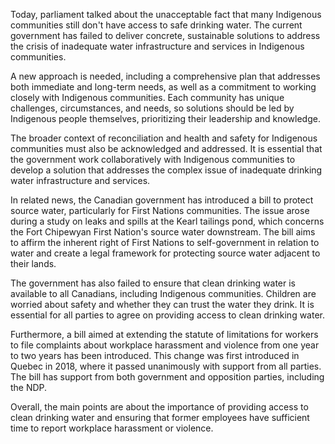 Today, parliament talked about the unacceptable fact that many Indigenous communities still don't have access to safe drinking water. The current government has failed to deliver concrete, sustainable solutions to address the crisis of inadequate water infrastructure and services in Indigenous communities.

A new approach is needed, including a comprehensive plan that addresses both immediate and long-term needs, as well as a commitment to working closely with Indigenous communities. Each community has unique challenges, circumstances, and needs, so solutions should be led by Indigenous people themselves, prioritizing their leadership and knowledge.

The broader context of reconciliation and health and safety for Indigenous communities must also be acknowledged and addressed. It is essential that the government work collaboratively with Indigenous communities to develop a solution that addresses the complex issue of inadequate drinking water infrastructure and services.

In related news, the Canadian government has introduced a bill to protect source water, particularly for First Nations communities. The issue arose during a study on leaks and spills at the Kearl tailings pond, which concerns the Fort Chipewyan First Nation's source water downstream. The bill aims to affirm the inherent right of First Nations to self-government in relation to water and create a legal framework for protecting source water adjacent to their lands.

The government has also failed to ensure that clean drinking water is available to all Canadians, including Indigenous communities. Children are worried about safety and whether they can trust the water they drink. It is essential for all parties to agree on providing access to clean drinking water.

Furthermore, a bill aimed at extending the statute of limitations for workers to file complaints about workplace harassment and violence from one year to two years has been introduced. This change was first introduced in Quebec in 2018, where it passed unanimously with support from all parties. The bill has support from both government and opposition parties, including the NDP.

Overall, the main points are about the importance of providing access to clean drinking water and ensuring that former employees have sufficient time to report workplace harassment or violence.